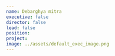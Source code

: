 ```yaml
---
name: Debarghya mitra
executive: false
director: false
lead: false
position:  
project:  
image: ../assets/default_exec_image.png
---
```

